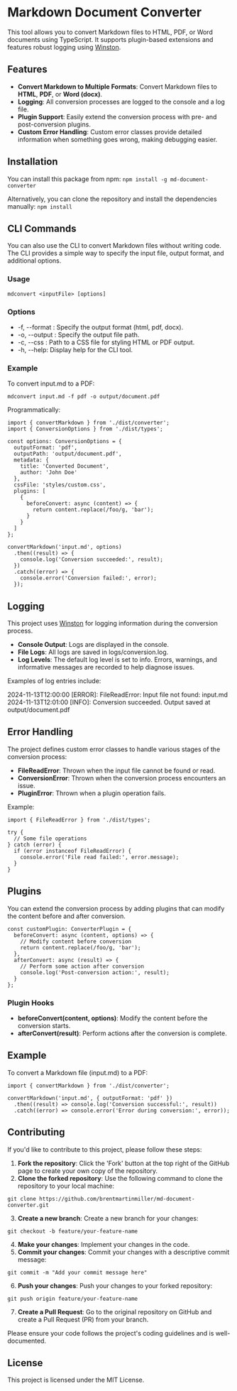 # Markdown Document Converter

This tool allows you to convert Markdown files to HTML, PDF, or Word documents using TypeScript. It supports plugin-based extensions and features robust logging using [Winston](https://github.com/winstonjs/winston).

## Features

- **Convert Markdown to Multiple Formats**: Convert Markdown files to **HTML**, **PDF**, or **Word (docx)**.
- **Logging**: All conversion processes are logged to the console and a log file.
- **Plugin Support**: Easily extend the conversion process with pre- and post-conversion plugins.
- **Custom Error Handling**: Custom error classes provide detailed information when something goes wrong, making debugging easier.

## Installation

You can install this package from npm:
```npm install -g md-document-converter```


Alternatively, you can clone the repository and install the dependencies manually:
```npm install```


## CLI Commands
You can also use the CLI to convert Markdown files without writing code. The CLI provides a simple way to specify the input file, output format, and additional options.

### Usage

```mdconvert <inputFile> [options]```


### Options
- -f, --format <format>: Specify the output format (html, pdf, docx).
- -o, --output <outputPath>: Specify the output file path.
- -c, --css <cssFile>: Path to a CSS file for styling HTML or PDF output.
- -h, --help: Display help for the CLI tool.

### Example

To convert input.md to a PDF:
```
mdconvert input.md -f pdf -o output/document.pdf
```


Programmatically:
```
import { convertMarkdown } from './dist/converter';
import { ConversionOptions } from './dist/types';

const options: ConversionOptions = {
  outputFormat: 'pdf',
  outputPath: 'output/document.pdf',
  metadata: {
    title: 'Converted Document',
    author: 'John Doe'
  },
  cssFile: 'styles/custom.css',
  plugins: [
    {
      beforeConvert: async (content) => {
        return content.replace(/foo/g, 'bar');
      }
    }
  ]
};

convertMarkdown('input.md', options)
  .then((result) => {
    console.log('Conversion succeeded:', result);
  })
  .catch((error) => {
    console.error('Conversion failed:', error);
  });
```


## Logging

This project uses [Winston](https://github.com/winstonjs/winston) for logging information during the conversion process.

- **Console Output**: Logs are displayed in the console.
- **File Logs**: All logs are saved in logs/conversion.log.
- **Log Levels**: The default log level is set to info. Errors, warnings, and informative messages are recorded to help diagnose issues.

Examples of log entries include:

2024-11-13T12:00:00 [ERROR]: FileReadError: Input file not found: input.md
2024-11-13T12:01:00 [INFO]: Conversion succeeded. Output saved at output/document.pdf


## Error Handling

The project defines custom error classes to handle various stages of the conversion process:

- **FileReadError**: Thrown when the input file cannot be found or read.
- **ConversionError**: Thrown when the conversion process encounters an issue.
- **PluginError**: Thrown when a plugin operation fails.

Example:
```
import { FileReadError } from './dist/types';

try {
  // Some file operations
} catch (error) {
  if (error instanceof FileReadError) {
    console.error('File read failed:', error.message);
  }
}
```


## Plugins

You can extend the conversion process by adding plugins that can modify the content before and after conversion.

```
const customPlugin: ConverterPlugin = {
  beforeConvert: async (content, options) => {
    // Modify content before conversion
    return content.replace(/foo/g, 'bar');
  },
  afterConvert: async (result) => {
    // Perform some action after conversion
    console.log('Post-conversion action:', result);
  }
};
```


### Plugin Hooks

- **beforeConvert(content, options)**: Modify the content before the conversion starts.
- **afterConvert(result)**: Perform actions after the conversion is complete.

## Example

To convert a Markdown file (input.md) to a PDF:
```
import { convertMarkdown } from './dist/converter';

convertMarkdown('input.md', { outputFormat: 'pdf' })
  .then((result) => console.log('Conversion successful:', result))
  .catch((error) => console.error('Error during conversion:', error));
```

## Contributing

If you'd like to contribute to this project, please follow these steps:

1. **Fork the repository**: Click the 'Fork' button at the top right of the GitHub page to create your own copy of the repository.
2. **Clone the forked repository**: Use the following command to clone the repository to your local machine:

```git clone https://github.com/brentmartinmiller/md-document-converter.git```


3. **Create a new branch**: Create a new branch for your changes:

```git checkout -b feature/your-feature-name```


4. **Make your changes**: Implement your changes in the code.
5. **Commit your changes**: Commit your changes with a descriptive commit message:

```git commit -m "Add your commit message here"```


6. **Push your changes**: Push your changes to your forked repository:

```git push origin feature/your-feature-name```


7. **Create a Pull Request**: Go to the original repository on GitHub and create a Pull Request (PR) from your branch.

Please ensure your code follows the project's coding guidelines and is well-documented.

## License

This project is licensed under the MIT License.
